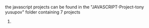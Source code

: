 the javascript projects can be found in the "JAVASCRIPT-Project-tony yusupov" folder containing 7 projects 

1.
